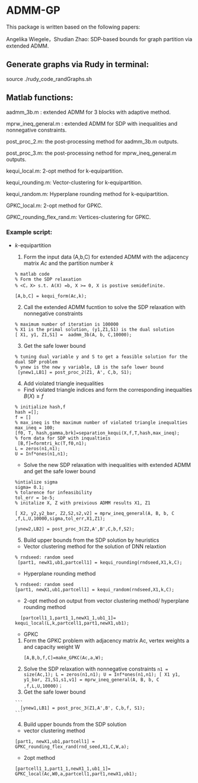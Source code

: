 # ADMM-GP

This package is written based on the following papers:

Angelika Wiegele，Shudian Zhao: SDP-based bounds for graph partition via extended ADMM.


## Generate graphs via Rudy in terminal:

source ./rudy_code_randGraphs.sh 


## Matlab functions:

aadmm_3b.m : extended ADMM for 3 blocks with adaptive method.

mprw_ineq_general.m : extended ADMM for SDP with inequalities and nonnegative constraints.

post_proc_2.m: the post-processing method for aadmm_3b.m outputs.

post_proc_3.m: the post-processing nethod for mprw_ineq_general.m outputs.

kequi_local.m: 2-opt method for k-equipartition.

kequi_rounding.m: Vector-clustering for k-equipartition.

kequi_random.m: Hyperplane rounding method for k-equipartition.

GPKC_local.m: 2-opt method for GPKC.

GPKC_rounding_flex_rand.m: Vertices-clustering for GPKC.

### Example script:
* $k$-equipartition
  1. Form the input data (A,b,C) for extended ADMM with the adjacency matrix $Ac$ and the partition number $k$
  ```
  % matlab code
  % Form the SDP relaxation 
  % <C，X> s.t. A(X) =b, X >= 0, X is postive semidefinite.
  
  [A,b,C] = kequi_form(Ac,k);
  ```
  2. Call the extended ADMM fucntion to solve the SDP relaxation with nonnegative constraints

  ```
  % maximum number of iteration is 100000
  % X1 is the primal solution, (y1,Z1,S1) is the dual solution
  [ X1, y1, Z1,S1] =  aadmm_3b(A, b, C,10000);

  ```
  3. Get the safe lower bound
  ```
  % tuning dual variable y and S to get a feasible solution for the dual SDP problem
  % ynew is the new y variable, LB is the safe lower bound
   [ynew1,LB1] = post_proc_2(Z1, A', C,b, S1);
  ```

  4. Add violated triangle inequalities

  
    * Find violated triangle indices and form the corresponding inequalties $B(X) \geq f$
    ```
    % initialize hash,f
    hash =[];
    f = []
    % max_ineq is the maximum number of violated triangle inequalties
    max_ineq = 100;
    [f0, T, hash,gamma,brk]=separation_kequi(X,f,T,hash,max_ineq);
    % form data for SDP with inqualtieis 
     [B,f]=formtri_kc(T,f0,n1);
    L = zeros(n1,n1);
    U = Inf*ones(n1,n1);

    ```
    * Solve the new SDP relaxation with inequalities with extended ADMM  and get the safe lower bound
    ``` 
    %intialize sigma
    sigma= 0.1;
    % tolarence for infeasibility
    tol_err = 1e-5;
    % initalize X, Z with preivious ADMM results X1, Z1

    [ X2, y2,y2_bar, Z2,S2,s2,v2] = mprw_ineq_general(A, B, b, C ,f,L,U,10000,sigma,tol_err,X1,Z1);

    [ynew2,LB2] = post_proc_3(Z2,A',B',C,b,f,S2); 
    ```
   5. Build upper bounds from the SDP solution by heuristics
     * Vector clustering method for the solution of DNN relaxtion
     ```
     % rndseed: random seed
      [part1, newX1,ub1,partcell1] = kequi_rounding(rndseed,X1,k,C);
     ```
     * Hyperplane rounding method
    ```
    % rndseed: random seed
    [part1, newX1,ub1,partcell1] = kequi_random(rndseed,X1,k,C);
    
    ```
     * 2-opt method on output from vector clustering method/ hyperplane rounding method
     ```
       [partcell1_1,part1_1,newX1_1,ub1_1]= kequi_local(L,k,partcell1,part1,newX1,ub1);
     ```
   * GPKC
   
    1. Form the GPKC problem with adjacency matrix Ac, vertex weights a and capacity weight W
        ```
        [A,B,b,f,C]=make_GPKC(Ac,a,W);
        ```
    2. Solve the SDP relaxation with nonnegative constraints
      ```
      n1 = size(Ac,1);
      L = zeros(n1,n1);
      U = Inf*ones(n1,n1);
      [ X1 y1, y1_bar, Z1,S1,s1,v1] = mprw_ineq_general(A, B, b, C ,f,L,U,10000)；
      ```
    3. Get the safe lower bound
      
      ```
        [ynew1,LB1] = post_proc_3(Z1,A',B', C,b,f, S1); 
      ```
    4. Build upper bounds from the SDP solution
    
     * vector clustering method
     ```
     [part1, newX1,ub1,partcell1] = GPKC_rounding_flex_rand(rnd_seed,X1,C,W,a);
     ```
    
     * 2opt method
    ```
    [partcell1_1,part1_1,newX1_1,ub1_1]= GPKC_local(Ac,W0,a,partcell1,part1,newX1,ub1);
    ```
